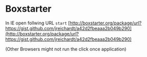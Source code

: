 # Boxstarter
In IE open follwing URL
`start` [http://boxstarter.org/package/url?https://gist.github.com/jreichardt/a42d2fbeaaa2b049b290](http://boxstarter.org/package/url?https://gist.github.com/jreichardt/a42d2fbeaaa2b049b290)

(Other Browsers might not run the click once application)

